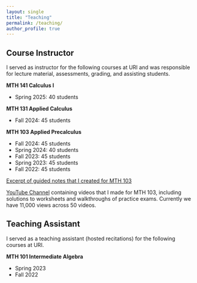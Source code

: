 ```yaml
---
layout: single
title: "Teaching"
permalink: /teaching/
author_profile: true
---
```




## Course Instructor

I served as instructor for the following courses at URI and was responsible for lecture material, assessments, grading, and assisting students.

<b>MTH 141 Calculus I</b>
<ul>
<li>Spring 2025: 40 students</li>
</ul>

<b>MTH 131 Applied Calculus</b>
<ul>
<li>Fall 2024: 45 students</li>
</ul>


<b>MTH 103 Applied Precalculus</b>
<ul>
<li>Fall 2024: 45 students</li>

<li>Spring 2024: 40 students</li>

<li>Fall 2023: 45 students</li>

<li>Spring 2023: 45 students</li>

<li>Fall 2022: 45 students</li>
</ul>

[Excerpt of guided notes that I created for MTH 103](/files/mth103-sample-notes.pdf)

[YouTube Channel](https://www.youtube.com/channel/UCdEA3qbGCIjL1BaAgvO6GuQ) containing videos that I made for MTH 103, including solutions to worksheets and walkthroughs of practice exams. Currently we have 11,000 views across 50 videos.


## Teaching Assistant

I served as a teaching assistant (hosted recitations) for the following courses at URI.

<b>MTH 101 Intermediate Algebra</b>
<ul>
<li>Spring 2023</li>
<li>Fall 2022</li>
</ul>